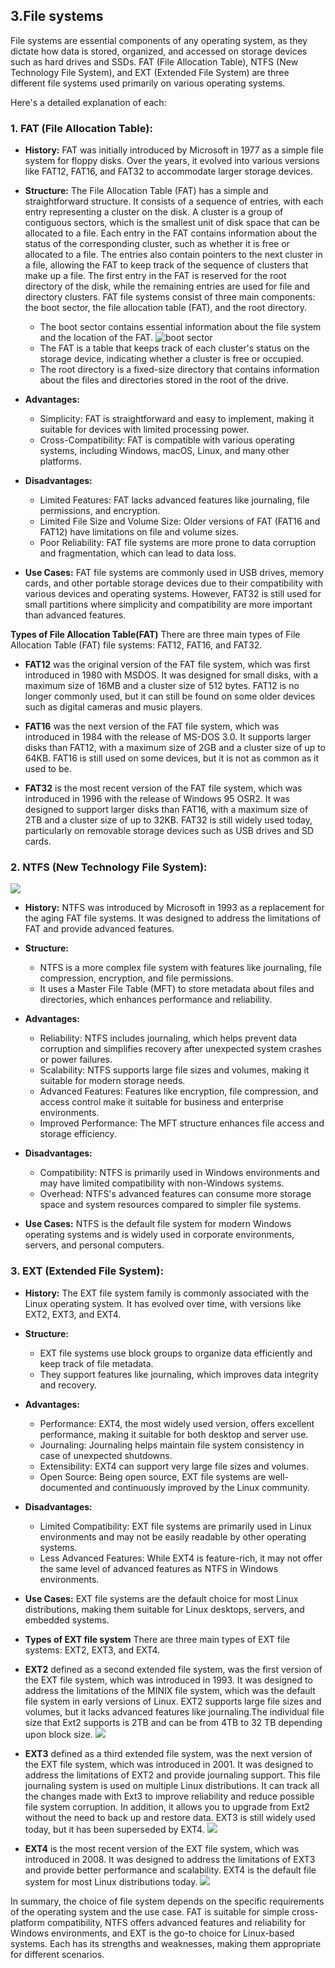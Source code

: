 ## 3.File systems

File systems are essential components of any operating system, as they dictate how data is stored, organized, and accessed on storage devices such as hard drives and SSDs. FAT (File Allocation Table), NTFS (New Technology File System), and EXT (Extended File System) are three different file systems used primarily on various operating systems.

Here's a detailed explanation of each:

### 1. FAT (File Allocation Table):

   - **History:** FAT was initially introduced by Microsoft in 1977 as a simple file system for floppy disks. Over the years, it evolved into various versions like FAT12, FAT16, and FAT32 to accommodate larger storage devices.

   - **Structure:**
     The File Allocation Table (FAT) has a simple and straightforward structure. It consists of a sequence of entries, with each entry representing a cluster on the disk. A cluster is a group of contiguous sectors, which is the smallest unit of disk space that can be allocated to a file. Each entry in the FAT contains information about the status of the corresponding cluster, such as whether it is free or allocated to a file. The entries also contain pointers to the next cluster in a file, allowing the FAT to keep track of the sequence of clusters that make up a file. The first entry in the FAT is reserved for the root directory of the disk, while the remaining entries are used for file and directory clusters.
     FAT file systems consist of three main components: the boot sector, the file allocation table (FAT), and the root directory.

     - The boot sector contains essential information about the file system and the location of the FAT.
       ![boot sector](fat.jpg)
     - The FAT is a table that keeps track of each cluster's status on the storage device, indicating whether a cluster is free or occupied.
     - The root directory is a fixed-size directory that contains information about the files and directories stored in the root of the drive.

   - **Advantages:**

     - Simplicity: FAT is straightforward and easy to implement, making it suitable for devices with limited processing power.
     - Cross-Compatibility: FAT is compatible with various operating systems, including Windows, macOS, Linux, and many other platforms.

   - **Disadvantages:**

     - Limited Features: FAT lacks advanced features like journaling, file permissions, and encryption.
     - Limited File Size and Volume Size: Older versions of FAT (FAT16 and FAT12) have limitations on file and volume sizes.
     - Poor Reliability: FAT file systems are more prone to data corruption and fragmentation, which can lead to data loss.

   - **Use Cases:** FAT file systems are commonly used in USB drives, memory cards, and other portable storage devices due to their compatibility with various devices and operating systems. However, FAT32 is still used for small partitions where simplicity and compatibility are more important than advanced features.

**Types of File Allocation Table(FAT)**
There are three main types of File Allocation Table (FAT) file systems: FAT12, FAT16, and FAT32.

- **FAT12** was the original version of the FAT file system, which was first introduced in 1980 with MSDOS. It was designed for small disks, with a maximum size of 16MB and a cluster size of 512 bytes. FAT12 is no longer commonly used, but it can still be found on some older devices such as digital cameras and music players.

- **FAT16** was the next version of the FAT file system, which was introduced in 1984 with the release of MS-DOS 3.0. It supports larger disks than FAT12, with a maximum size of 2GB and a cluster size of up to 64KB. FAT16 is still used on some devices, but it is not as common as it used to be.

- **FAT32** is the most recent version of the FAT file system, which was introduced in 1996 with the release of Windows 95 OSR2. It was designed to support larger disks than FAT16, with a maximum size of 2TB and a cluster size of up to 32KB. FAT32 is still widely used today, particularly on removable storage devices such as USB drives and SD cards.

### 2. NTFS (New Technology File System):

![](ntfs.png)

- **History:** NTFS was introduced by Microsoft in 1993 as a replacement for the aging FAT file systems. It was designed to address the limitations of FAT and provide advanced features.

- **Structure:**

  - NTFS is a more complex file system with features like journaling, file compression, encryption, and file permissions.
  - It uses a Master File Table (MFT) to store metadata about files and directories, which enhances performance and reliability.

- **Advantages:**

  - Reliability: NTFS includes journaling, which helps prevent data corruption and simplifies recovery after unexpected system crashes or power failures.
  - Scalability: NTFS supports large file sizes and volumes, making it suitable for modern storage needs.
  - Advanced Features: Features like encryption, file compression, and access control make it suitable for business and enterprise environments.
  - Improved Performance: The MFT structure enhances file access and storage efficiency.

- **Disadvantages:**

  - Compatibility: NTFS is primarily used in Windows environments and may have limited compatibility with non-Windows systems.
  - Overhead: NTFS's advanced features can consume more storage space and system resources compared to simpler file systems.

- **Use Cases:** NTFS is the default file system for modern Windows operating systems and is widely used in corporate environments, servers, and personal computers.

### 3. EXT (Extended File System):

   - **History:** The EXT file system family is commonly associated with the Linux operating system. It has evolved over time, with versions like EXT2, EXT3, and EXT4.

   - **Structure:**

     - EXT file systems use block groups to organize data efficiently and keep track of file metadata.
     - They support features like journaling, which improves data integrity and recovery.

   - **Advantages:**

     - Performance: EXT4, the most widely used version, offers excellent performance, making it suitable for both desktop and server use.
     - Journaling: Journaling helps maintain file system consistency in case of unexpected shutdowns.
     - Extensibility: EXT4 can support very large file sizes and volumes.
     - Open Source: Being open source, EXT file systems are well-documented and continuously improved by the Linux community.

   - **Disadvantages:**

     - Limited Compatibility: EXT file systems are primarily used in Linux environments and may not be easily readable by other operating systems.
     - Less Advanced Features: While EXT4 is feature-rich, it may not offer the same level of advanced features as NTFS in Windows environments.

   - **Use Cases:** EXT file systems are the default choice for most Linux distributions, making them suitable for Linux desktops, servers, and embedded systems.

- **Types of EXT file system**
  There are three main types of EXT file systems: EXT2, EXT3, and EXT4.

- **EXT2** defined as a second extended file system, was the first version of the EXT file system, which was introduced in 1993. It was designed to address the limitations of the MINIX file system, which was the default file system in early versions of Linux. EXT2 supports large file sizes and volumes, but it lacks advanced features like journaling.The individual file size that Ext2 supports is 2TB and can be from 4TB to 32 TB depending upon block size.
  ![](ext2.jpg)

- **EXT3** defined as a third extended file system, was the next version of the EXT file system, which was introduced in 2001. It was designed to address the limitations of EXT2 and provide journaling support. This file journaling system is used on multiple Linux distributions. It can track all the changes made with Ext3 to improve reliability and reduce possible file system corruption. In addition, it allows you to upgrade from Ext2 without the need to back up and restore data. EXT3 is still widely used today, but it has been superseded by EXT4.
  ![](ext3.jpg)
- **EXT4** is the most recent version of the EXT file system, which was introduced in 2008. It was designed to address the limitations of EXT3 and provide better performance and scalability. EXT4 is the default file system for most Linux distributions today.
  ![](ext4.jpg)

In summary, the choice of file system depends on the specific requirements of the operating system and the use case. FAT is suitable for simple cross-platform compatibility, NTFS offers advanced features and reliability for Windows environments, and EXT is the go-to choice for Linux-based systems. Each has its strengths and weaknesses, making them appropriate for different scenarios.
